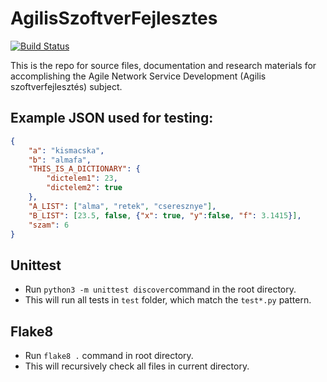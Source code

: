 # AgilisSzoftverFejlesztes
[![Build Status](https://travis-ci.org/CsToMy/AgilisSzoftverFejlesztes.svg?branch=master)](https://travis-ci.org/CsToMy/AgilisSzoftverFejlesztes)

This is the repo for source files, documentation and research materials
for accomplishing the Agile Network Service Development (Agilis
szoftverfejlesztés) subject.

## Example JSON used for testing:

```json
{
    "a": "kismacska",
    "b": "almafa",
    "THIS_IS_A_DICTIONARY": {
        "dictelem1": 23,
        "dictelem2": true
    },
    "A_LIST": ["alma", "retek", "cseresznye"],
    "B_LIST": [23.5, false, {"x": true, "y":false, "f": 3.1415}],
    "szam": 6
}
```

## Unittest
* Run `python3 -m unittest discover`command in the root directory.
* This will run all tests in `test` folder, which match the `test*.py` pattern.

## Flake8
* Run `flake8 .` command in root directory.
* This will recursively check all files in current directory.
